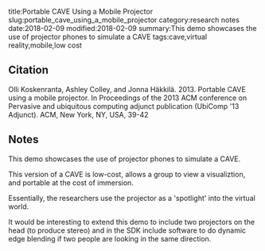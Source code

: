 title:Portable CAVE Using a Mobile Projector
slug:portable_cave_using_a_mobile_projector
category:research notes
date:2018-02-09
modified:2018-02-09
summary:This demo showcases the use of projector phones to simulate a CAVE
tags:cave,virtual reality,mobile,low cost

## Citation

Olli Koskenranta, Ashley Colley, and Jonna Häkkilä. 2013. Portable CAVE using a mobile projector. In Proceedings of the 2013 ACM conference on Pervasive and ubiquitous computing adjunct publication (UbiComp '13 Adjunct). ACM, New York, NY, USA, 39-42

## Notes

This demo showcases the use of projector phones to simulate a CAVE.

This version of a CAVE is low-cost, allows a group to view a visualiztion, and portable at the cost of immersion.

Essentially, the researchers use the projector as a 'spotlight' into the virtual world. 

It would be interesting to extend this demo to include two projectors on the head (to produce stereo) and in the SDK include software to do dynamic edge blending if two people are looking in the same direction.
